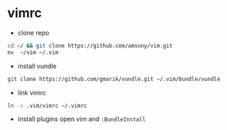 # vimrc

- clone repo

```bash
cd ~/ && git clone https://github.com/amsuny/vim.git
mv  ~/vim ~/.vim
```  

- install vundle  

```bash
git clone https://github.com/gmarik/vundle.git ~/.vim/bundle/vundle
```

- link vimrc

```bash
ln -s .vim/vimrc ~/.vimrc
```

- install plugins
open vim and `:BundleInstall`

